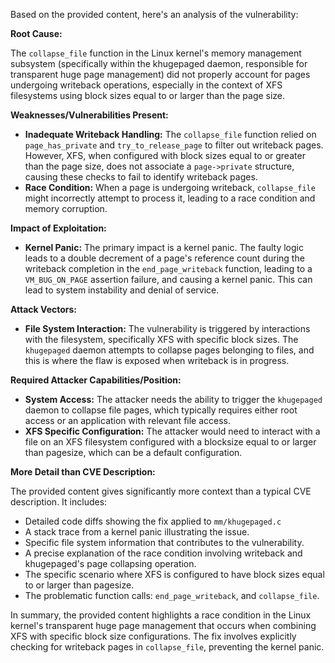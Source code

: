 Based on the provided content, here's an analysis of the vulnerability:

**Root Cause:**

The `collapse_file` function in the Linux kernel's memory management subsystem (specifically within the khugepaged daemon, responsible for transparent huge page management) did not properly account for pages undergoing writeback operations, especially in the context of XFS filesystems using block sizes equal to or larger than the page size.

**Weaknesses/Vulnerabilities Present:**

-   **Inadequate Writeback Handling:** The `collapse_file` function relied on `page_has_private` and `try_to_release_page` to filter out writeback pages. However, XFS, when configured with block sizes equal to or greater than the page size, does not associate a `page->private` structure, causing these checks to fail to identify writeback pages.
-   **Race Condition:**  When a page is undergoing writeback, `collapse_file` might incorrectly attempt to process it, leading to a race condition and memory corruption.

**Impact of Exploitation:**

-   **Kernel Panic:** The primary impact is a kernel panic. The faulty logic leads to a double decrement of a page's reference count during the writeback completion in the `end_page_writeback` function, leading to a `VM_BUG_ON_PAGE` assertion failure, and causing a kernel panic. This can lead to system instability and denial of service.

**Attack Vectors:**

-   **File System Interaction:** The vulnerability is triggered by interactions with the filesystem, specifically XFS with specific block sizes. The `khugepaged` daemon attempts to collapse pages belonging to files, and this is where the flaw is exposed when writeback is in progress.

**Required Attacker Capabilities/Position:**

-   **System Access:** The attacker needs the ability to trigger the `khugepaged` daemon to collapse file pages, which typically requires either root access or an application with relevant file access.
-   **XFS Specific Configuration:** The attacker would need to interact with a file on an XFS filesystem configured with a blocksize equal to or larger than pagesize, which can be a default configuration.

**More Detail than CVE Description:**

The provided content gives significantly more context than a typical CVE description. It includes:

-   Detailed code diffs showing the fix applied to `mm/khugepaged.c`
-   A stack trace from a kernel panic illustrating the issue.
-   Specific file system information that contributes to the vulnerability.
-   A precise explanation of the race condition involving writeback and khugepaged's page collapsing operation.
-   The specific scenario where XFS is configured to have block sizes equal to or larger than pagesize.
-   The problematic function calls: `end_page_writeback`, and `collapse_file`.

In summary, the provided content highlights a race condition in the Linux kernel's transparent huge page management that occurs when combining XFS with specific block size configurations. The fix involves explicitly checking for writeback pages in `collapse_file`, preventing the kernel panic.
